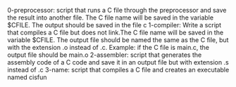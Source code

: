 0-preprocessor:  script that runs a C file through the preprocessor and save the result into another file. The C file name will be saved in the variable $CFILE. The output should be saved in the file c
1-compiler: Write a script that compiles a C file but does not link.The C file name will be saved in the variable $CFILE. The output file should be named the same as the C file, but with the extension .o instead of .c. Example: if the C file is main.c, the output file should be main.o 
2-assembler: script that generates the assembly code of a C code and save it in an output file but with extension .s instead of .c
3-name: script that compiles a C file and creates an executable named cisfun  

